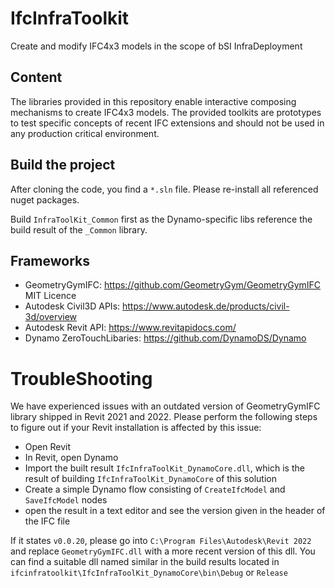 # IfcInfraToolkit

Create and modify IFC4x3 models in the scope of bSI InfraDeployment 

## Content 

The libraries provided in this repository enable interactive composing mechanisms to create IFC4x3 models. 
The provided toolkits are prototypes to test specific concepts of recent IFC extensions and should not be used in any production critical environment. 

## Build the project

After cloning the code, you find a `*.sln` file. 
Please re-install all referenced nuget packages. 

Build `InfraToolKit_Common` first as the Dynamo-specific libs reference the build result of the `_Common` library.

## Frameworks
- GeometryGymIFC: https://github.com/GeometryGym/GeometryGymIFC MIT Licence
- Autodesk Civil3D APIs: https://www.autodesk.de/products/civil-3d/overview 
- Autodesk Revit API: https://www.revitapidocs.com/ 
- Dynamo ZeroTouchLibaries: https://github.com/DynamoDS/Dynamo 


# TroubleShooting

We have experienced issues with an outdated version of GeometryGymIFC library shipped in Revit 2021 and 2022. 
Please perform the following steps to figure out if your Revit installation is affected by this issue: 

- Open Revit
- In Revit, open Dynamo
- Import the built result `IfcInfraToolKit_DynamoCore.dll`, which is the result of building `IfcInfraToolKit_DynamoCore` of this solution
- Create a simple Dynamo flow consisting of `CreateIfcModel` and `SaveIfcModel` nodes
- open the result in a text editor and see the version given in the header of the IFC file

If it states `v0.0.20`, please go into `C:\Program Files\Autodesk\Revit 2022` and replace `GeometryGymIFC.dll` with a more recent version of this dll. 
You can find a suitable dll named similar in the build results located in `ifcinfratoolkit\IfcInfraToolKit_DynamoCore\bin\Debug` or `Release`

